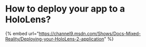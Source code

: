 # How to deploy your app to a HoloLens?

{% embed url="https://channel9.msdn.com/Shows/Docs-Mixed-Reality/Deploying-your-HoloLens-2-application" %}



